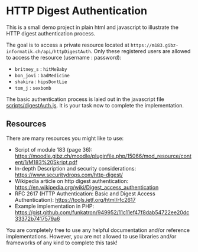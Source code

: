 # HTTP Digest Authentication

This is a small demo project in plain html and javascript to illustrate the HTTP digest authentication process.

The goal is to access a private resource located at `https://m183.gibz-informatik.ch/api/httpDigestAuth`. Only these registered users are allowed to access the resource (username : password):
- `britney_s` : `hitMeBaby`
- `bon_jovi` : `badMedicine` 
- `shakira` : `hipsDontLie` 
- `tom_j` : `sexbomb`

The basic authentication process is laied out in the javascript file [scripts/digestAuth.js](scripts/digestAuth.js). It is your task now to complete the implementation.

## Resources
There are many resources you might like to use:
- Script of module 183 (page 36): https://moodle.gibz.ch/moodle/pluginfile.php/15066/mod_resource/content/1/M183%20Skript.pdf
- In-depth Description and security considerations: https://www.securitydrops.com/http-digest/
- Wikipedia article on http digest authentication: https://en.wikipedia.org/wiki/Digest_access_authentication
- RFC 2617 (HTTP Authentication: Basic and Digest Access Authentication): https://tools.ietf.org/html/rfc2617
- Example implementation in PHP: https://gist.github.com/funkatron/949952/11c11ef47f8dab54722ee20dc33372b7417579a6

You are completely free to use any helpful documentation and/or reference implementations. However, you are not allowed to use libraries and/or frameworks of any kind to complete this task!